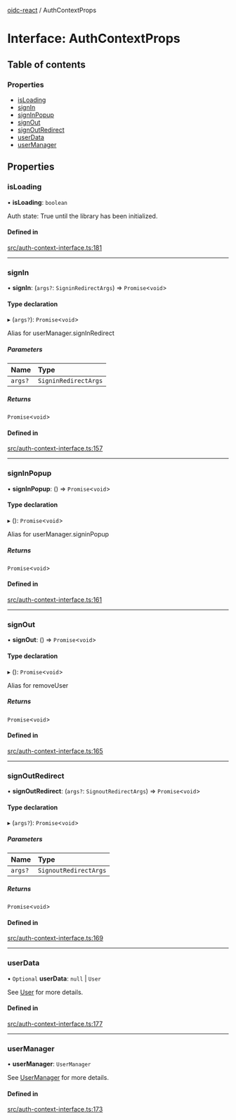 [oidc-react](../README.md) / AuthContextProps

# Interface: AuthContextProps

## Table of contents

### Properties

- [isLoading](AuthContextProps.md#isloading)
- [signIn](AuthContextProps.md#signin)
- [signInPopup](AuthContextProps.md#signinpopup)
- [signOut](AuthContextProps.md#signout)
- [signOutRedirect](AuthContextProps.md#signoutredirect)
- [userData](AuthContextProps.md#userdata)
- [userManager](AuthContextProps.md#usermanager)

## Properties

### isLoading

• **isLoading**: `boolean`

Auth state: True until the library has been initialized.

#### Defined in

[src/auth-context-interface.ts:181](https://github.com/bjerkio/oidc-react/blob/main/src/auth-context-interface.ts#L181)

___

### signIn

• **signIn**: (`args?`: `SigninRedirectArgs`) => `Promise`\<`void`\>

#### Type declaration

▸ (`args?`): `Promise`\<`void`\>

Alias for userManager.signInRedirect

##### Parameters

| Name | Type |
| :------ | :------ |
| `args?` | `SigninRedirectArgs` |

##### Returns

`Promise`\<`void`\>

#### Defined in

[src/auth-context-interface.ts:157](https://github.com/bjerkio/oidc-react/blob/main/src/auth-context-interface.ts#L157)

___

### signInPopup

• **signInPopup**: () => `Promise`\<`void`\>

#### Type declaration

▸ (): `Promise`\<`void`\>

Alias for userManager.signinPopup

##### Returns

`Promise`\<`void`\>

#### Defined in

[src/auth-context-interface.ts:161](https://github.com/bjerkio/oidc-react/blob/main/src/auth-context-interface.ts#L161)

___

### signOut

• **signOut**: () => `Promise`\<`void`\>

#### Type declaration

▸ (): `Promise`\<`void`\>

Alias for removeUser

##### Returns

`Promise`\<`void`\>

#### Defined in

[src/auth-context-interface.ts:165](https://github.com/bjerkio/oidc-react/blob/main/src/auth-context-interface.ts#L165)

___

### signOutRedirect

• **signOutRedirect**: (`args?`: `SignoutRedirectArgs`) => `Promise`\<`void`\>

#### Type declaration

▸ (`args?`): `Promise`\<`void`\>

##### Parameters

| Name | Type |
| :------ | :------ |
| `args?` | `SignoutRedirectArgs` |

##### Returns

`Promise`\<`void`\>

#### Defined in

[src/auth-context-interface.ts:169](https://github.com/bjerkio/oidc-react/blob/main/src/auth-context-interface.ts#L169)

___

### userData

• `Optional` **userData**: ``null`` \| `User`

See [User](https://authts.github.io/oidc-client-ts/classes/User.html) for more details.

#### Defined in

[src/auth-context-interface.ts:177](https://github.com/bjerkio/oidc-react/blob/main/src/auth-context-interface.ts#L177)

___

### userManager

• **userManager**: `UserManager`

See [UserManager](https://authts.github.io/oidc-client-ts/classes/UserManager.html) for more details.

#### Defined in

[src/auth-context-interface.ts:173](https://github.com/bjerkio/oidc-react/blob/main/src/auth-context-interface.ts#L173)
